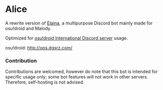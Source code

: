 # Alice
A rewrite version of [Elaina](https://github.com/NeroYuki/Elaina), a multipurpose Discord bot mainly made for osu!droid and Malody.

Optimized for [osu!droid International Discord server](https://discord.gg/nyD92cE) usage.

osu!droid: http://ops.dgsrz.com/

### Contribution
Contributions are welcomed, however do note that this bot is intended for specific usage only; some bot features will not work in other servers. Therefore, self-hosting is not advised.